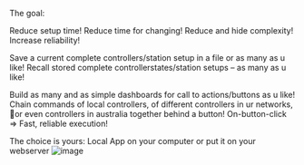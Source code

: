 The goal:

Reduce setup time!
Reduce time for changing!
Reduce and hide complexity!
Increase reliability!

Save a current complete controllers/station setup in a file or as many as u like!
Recall stored complete controllerstates/station setups  – as many as u like!

Build as many and as simple dashboards for call to actions/buttons as u like!
Chain commands of local controllers, of different controllers in ur networks, or even controllers in australia together behind a button!
On-button-click => Fast, reliable execution!

The choice is yours: Local App on your computer or put it on your webserver
![image](https://github.com/user-attachments/assets/bcf9019f-69c0-4afd-91a4-466c16ffad5a)
